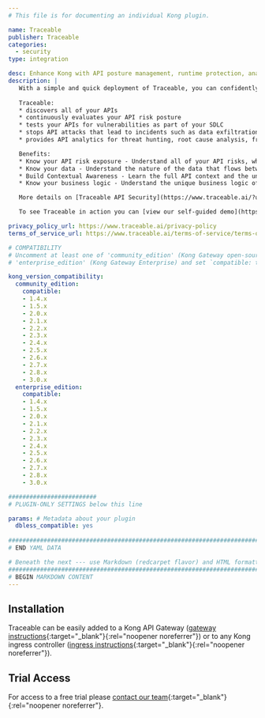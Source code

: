 ```yaml
---
# This file is for documenting an individual Kong plugin.

name: Traceable
publisher: Traceable
categories:
  - security
type: integration

desc: Enhance Kong with API posture management, runtime protection, analytics, and testing.
description: |
   With a simple and quick deployment of Traceable, you can confidently discover, test, and secure all of your APIs, then easily scale to meet the ongoing needs of your organization.
   
   Traceable:
   * discovers all of your APIs
   * continuously evaluates your API risk posture
   * tests your APIs for vulnerabilities as part of your SDLC
   * stops API attacks that lead to incidents such as data exfiltration
   * provides API analytics for threat hunting, root cause analysis, fraud detection, and forensic research

   Benefits:
   * Know your API risk exposure - Understand all of your API risks, where vulnerabilities are hiding, and where they might be out of compliance. Learn about all changes to your APIs and the potential risk imposed.
   * Know your data - Understand the nature of the data that flows between your microservices. Track changes that may impact customers or business-sensitive data, and know where sensitive data is potentially at risk.
   * Build Contextual Awareness - Learn the full API context and the unique behavior of your APIs, including user activity, API activity, data flow, and code execution. This allows you to quickly identify the right call patterns and attack patterns so you can immediately find and remediate API threats.
   * Know your business logic - Understand the unique business logic of all of your APIs and immediately detect known and unknown attacks, such as the OWASP web and API top 10, API fraud, API abuse, authentication and authorization vulnerabilities, and more.

   More details on [Traceable API Security](https://www.traceable.ai/?utm_medium=partner&utm_source=kong_hub){:target="_blank"}{:rel="noopener noreferrer"}

   To see Traceable in action you can [view our self-guided demo](https://www.traceable.ai/resources/lp/demo-api-security-exposure?utm_medium=partner&utm_source=kong_hub){:target="_blank"}{:rel="noopener noreferrer"} or [request a live demo](https://www.traceable.ai/request-a-demo?utm_medium=partner&utm_source=kong_hub){:target="_blank"}{:rel="noopener noreferrer"}

privacy_policy_url: https://www.traceable.ai/privacy-policy
terms_of_service_url: https://www.traceable.ai/terms-of-service/terms-of-service

# COMPATIBILITY
# Uncomment at least one of 'community_edition' (Kong Gateway open-source) or
# 'enterprise_edition' (Kong Gateway Enterprise) and set `compatible: true`.

kong_version_compatibility:
  community_edition:
    compatible:
    - 1.4.x
    - 1.5.x
    - 2.0.x
    - 2.1.x
    - 2.2.x
    - 2.3.x
    - 2.4.x
    - 2.5.x
    - 2.6.x
    - 2.7.x
    - 2.8.x
    - 3.0.x
  enterprise_edition:
    compatible:
    - 1.4.x
    - 1.5.x
    - 2.0.x
    - 2.1.x
    - 2.2.x
    - 2.3.x
    - 2.4.x
    - 2.5.x
    - 2.6.x
    - 2.7.x
    - 2.8.x
    - 3.0.x

#########################
# PLUGIN-ONLY SETTINGS below this line

params: # Metadata about your plugin
  dbless_compatible: yes
 
###############################################################################
# END YAML DATA

# Beneath the next --- use Markdown (redcarpet flavor) and HTML formatting only.
###############################################################################
# BEGIN MARKDOWN CONTENT
---
```


## Installation

Traceable can be easily added to a Kong API Gateway ([gateway instructions](https://docs.traceable.ai/docs/kong){:target="_blank"}{:rel="noopener noreferrer"}) or to any Kong ingress controller ([ingress instructions](https://docs.traceable.ai/docs/kong-ingress-controller){:target="_blank"}{:rel="noopener noreferrer"}). 

## Trial Access

For access to a free trial please [contact our team](https://www.traceable.ai/Book-Meeting?utm_medium=partner&utm_source=kong_hub){:target="_blank"}{:rel="noopener noreferrer"}.